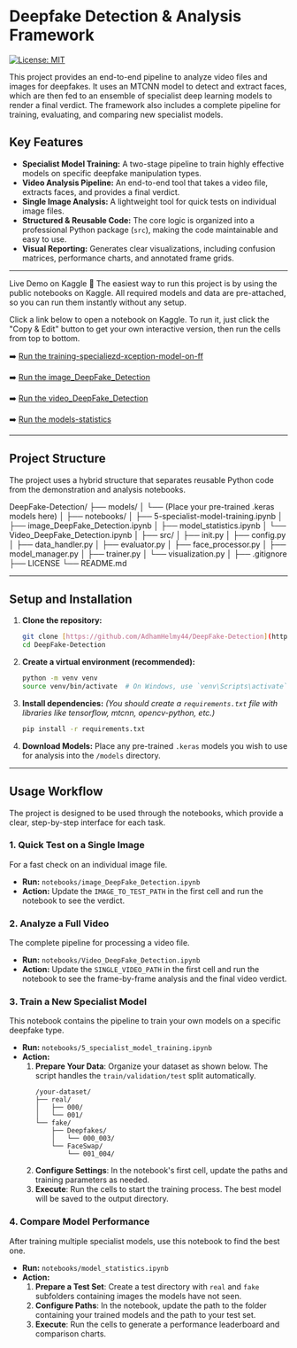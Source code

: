 # Deepfake Detection & Analysis Framework

[![License: MIT](https://img.shields.io/badge/License-MIT-yellow.svg)](https://opensource.org/licenses/MIT)

This project provides an end-to-end pipeline to analyze video files and images for deepfakes. It uses an MTCNN model to detect and extract faces, which are then fed to an ensemble of specialist deep learning models to render a final verdict. The framework also includes a complete pipeline for training, evaluating, and comparing new specialist models.

## Key Features
- **Specialist Model Training:** A two-stage pipeline to train highly effective models on specific deepfake manipulation types.
- **Video Analysis Pipeline:** An end-to-end tool that takes a video file, extracts faces, and provides a final verdict.
- **Single Image Analysis:** A lightweight tool for quick tests on individual image files.
- **Structured & Reusable Code:** The core logic is organized into a professional Python package (`src`), making the code maintainable and easy to use.
- **Visual Reporting:** Generates clear visualizations, including confusion matrices, performance charts, and annotated frame grids.

***

Live Demo on Kaggle 🚀
The easiest way to run this project is by using the public notebooks on Kaggle. All required models and data are pre-attached, so you can run them instantly without any setup.

Click a link below to open a notebook on Kaggle. To run it, just click the "Copy & Edit" button to get your own interactive version, then run the cells from top to bottom.

➡️ [Run the training-specialiezd-xception-model-on-ff](https://www.kaggle.com/code/ahmedwaliid/training-specialiezd-xception-model-on-ff)

➡️ [Run the image_DeepFake_Detection](https://www.kaggle.com/code/adham7elmy/Image-deepfake-detection)

➡️ [Run the video_DeepFake_Detection](https://www.kaggle.com/code/adham7elmy/video-deepfake-detection)

➡️ [Run the models-statistics](https://www.kaggle.com/code/adham7elmy/models-statistics)

***

## Project Structure
The project uses a hybrid structure that separates reusable Python code from the demonstration and analysis notebooks.

DeepFake-Detection/
├── models/
│   └── (Place your pre-trained .keras models here)
│
├── notebooks/
│   ├── 5-specialist-model-training.ipynb
│   ├── image_DeepFake_Detection.ipynb
│   ├── model_statistics.ipynb
│   └── Video_DeepFake_Detection.ipynb
│
├── src/
│   ├── init.py
│   ├── config.py
│   ├── data_handler.py
│   ├── evaluator.py
│   ├── face_processor.py
│   ├── model_manager.py
│   ├── trainer.py
│   └── visualization.py
│
├── .gitignore
├── LICENSE
└── README.md

***

## Setup and Installation
1.  **Clone the repository:**
    ```bash
    git clone [https://github.com/AdhamHelmy44/DeepFake-Detection](https://github.com/AdhamHelmy44/DeepFake-Detection)
    cd DeepFake-Detection
    ```
2.  **Create a virtual environment (recommended):**
    ```bash
    python -m venv venv
    source venv/bin/activate  # On Windows, use `venv\Scripts\activate`
    ```
3.  **Install dependencies:**
    *(You should create a `requirements.txt` file with libraries like tensorflow, mtcnn, opencv-python, etc.)*
    ```bash
    pip install -r requirements.txt
    ```
4.  **Download Models:** Place any pre-trained `.keras` models you wish to use for analysis into the `/models` directory.

***

## Usage Workflow
The project is designed to be used through the notebooks, which provide a clear, step-by-step interface for each task.

### 1. Quick Test on a Single Image
For a fast check on an individual image file.

* **Run:** `notebooks/image_DeepFake_Detection.ipynb`
* **Action:** Update the `IMAGE_TO_TEST_PATH` in the first cell and run the notebook to see the verdict.

### 2. Analyze a Full Video
The complete pipeline for processing a video file.

* **Run:** `notebooks/Video_DeepFake_Detection.ipynb`
* **Action:** Update the `SINGLE_VIDEO_PATH` in the first cell and run the notebook to see the frame-by-frame analysis and the final video verdict.

### 3. Train a New Specialist Model
This notebook contains the pipeline to train your own models on a specific deepfake type.

* **Run:** `notebooks/5_specialist_model_training.ipynb`
* **Action:**
    1.  **Prepare Your Data**: Organize your dataset as shown below. The script handles the `train/validation/test` split automatically.
        ```
        /your-dataset/
        ├── real/
        │   ├── 000/
        │   └── 001/
        └── fake/
            ├── Deepfakes/
            │   └── 000_003/
            └── FaceSwap/
                └── 001_004/
        ```
    2.  **Configure Settings**: In the notebook's first cell, update the paths and training parameters as needed.
    3.  **Execute**: Run the cells to start the training process. The best model will be saved to the output directory.

### 4. Compare Model Performance
After training multiple specialist models, use this notebook to find the best one.

* **Run:** `notebooks/model_statistics.ipynb`
* **Action:**
    1.  **Prepare a Test Set**: Create a test directory with `real` and `fake` subfolders containing images the models have not seen.
    2.  **Configure Paths**: In the notebook, update the path to the folder containing your trained models and the path to your test set.
    3.  **Execute**: Run the cells to generate a performance leaderboard and comparison charts.
